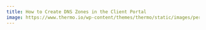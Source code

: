 ```yaml
---
title: How to Create DNS Zones in the Client Portal
image: https://www.thermo.io/wp-content/themes/thermo/static/images/perks-1.svg
---
```



